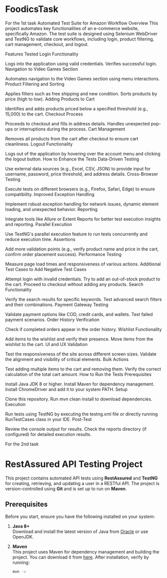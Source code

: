 # FoodicsTask
For the 1st task
Automated Test Suite for Amazon Workflow
Overview
This project automates key functionalities of an e-commerce website, specifically Amazon. The test suite is designed using Selenium WebDriver and TestNG to validate core workflows, including login, product filtering, cart management, checkout, and logout.

Features Tested
Login Functionality

Logs into the application using valid credentials.
Verifies successful login.
Navigation to Video Games Section

Automates navigation to the Video Games section using menu interactions.
Product Filtering and Sorting

Applies filters such as free shipping and new condition.
Sorts products by price (high to low).
Adding Products to Cart

Identifies and adds products priced below a specified threshold (e.g., 15,000) to the cart.
Checkout Process

Proceeds to checkout and fills in address details.
Handles unexpected pop-ups or interruptions during the process.
Cart Management

Removes all products from the cart after checkout to ensure cart cleanliness.
Logout Functionality

Logs out of the application by hovering over the account menu and clicking the logout button.
How to Enhance the Tests
Data-Driven Testing

Use external data sources (e.g., Excel, CSV, JSON) to provide input for username, password, price threshold, and address details.
Cross-Browser Testing

Execute tests on different browsers (e.g., Firefox, Safari, Edge) to ensure compatibility.
Improved Exception Handling

Implement robust exception handling for network issues, dynamic element loading, and unexpected behavior.
Reporting

Integrate tools like Allure or Extent Reports for better test execution insights and reporting.
Parallel Execution

Use TestNG's parallel execution feature to run tests concurrently and reduce execution time.
Assertions

Add more validation points (e.g., verify product name and price in the cart, confirm order placement success).
Performance Testing

Measure page load times and responsiveness of various actions.
Additional Test Cases to Add
Negative Test Cases

Attempt login with invalid credentials.
Try to add an out-of-stock product to the cart.
Proceed to checkout without adding any products.
Search Functionality

Verify the search results for specific keywords.
Test advanced search filters and their combinations.
Payment Gateway Testing

Validate payment options like COD, credit cards, and wallets.
Test failed payment scenarios.
Order History Verification

Check if completed orders appear in the order history.
Wishlist Functionality

Add items to the wishlist and verify their presence.
Move items from the wishlist to the cart.
UI and UX Validation

Test the responsiveness of the site across different screen sizes.
Validate the alignment and visibility of critical elements.
Bulk Actions

Test adding multiple items to the cart and removing them.
Verify the correct calculation of the total cart amount.
How to Run the Tests
Prerequisites

Install Java JDK 8 or higher.
Install Maven for dependency management.
Install ChromeDriver and add it to your system PATH.
Setup

Clone this repository.
Run mvn clean install to download dependencies.
Execution

Run tests using TestNG by executing the testng.xml file or directly running RunTestCases class in your IDE.
Post-Test

Review the console output for results.
Check the reports directory (if configured) for detailed execution results.


For the 2nd task
# RestAssured API Testing Project

This project contains automated API tests using **RestAssured** and **TestNG** for creating, retrieving, and updating a user in a RESTful API. The project is version-controlled using **Git** and is set up to run on **Maven**. 

## Prerequisites

Before you start, ensure you have the following installed on your system:

1. **Java 8+**  
   Download and install the latest version of Java from [Oracle](https://www.oracle.com/java/technologies/javase-jdk8-downloads.html) or use OpenJDK.

2. **Maven**  
   This project uses Maven for dependency management and building the project. You can download it from [here](https://maven.apache.org/download.cgi). After installation, verify by running:

   ```bash
   mvn -v
